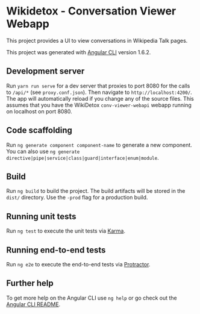 # Wikidetox - Conversation Viewer Webapp

This project provides a UI to view conversations in Wikipedia Talk pages.



This project was generated with [Angular CLI](https://github.com/angular/angular-cli) version 1.6.2.

## Development server

Run `yarn run serve` for a dev server that proxies to port 8080 for the calls to `/api/*` (see `proxy.conf.json`). Then navigate to `http://localhost:4200/`. The app will automatically reload if you change any of the source files. This assumes that you have the WikiDetox `conv-viewer-webapi` webapp running on localhost on port 8080.

## Code scaffolding

Run `ng generate component component-name` to generate a new component. You can also use `ng generate directive|pipe|service|class|guard|interface|enum|module`.

## Build

Run `ng build` to build the project. The build artifacts will be stored in the `dist/` directory. Use the `-prod` flag for a production build.

## Running unit tests

Run `ng test` to execute the unit tests via [Karma](https://karma-runner.github.io).

## Running end-to-end tests

Run `ng e2e` to execute the end-to-end tests via [Protractor](http://www.protractortest.org/).

## Further help

To get more help on the Angular CLI use `ng help` or go check out the [Angular CLI README](https://github.com/angular/angular-cli/blob/master/README.md).
